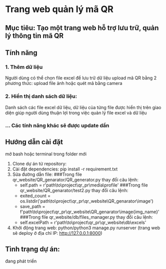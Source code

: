 # Trang web quản lý mã QR
## Mục tiêu: Tạo một trang web hỗ trợ lưu trữ, quản lý thông tin mã QR

## Tính năng
### 1. Thêm dữ liệu
Người dùng có thể chọn file excel để lưu trữ dữ liệu upload mã QR bằng 2 phương thức: upload file ảnh hoặc quét mã bằng camera
### 2. Hiển thị danh sách dữ liệu:
Danh sách các file excel dữ liệu, dữ liệu của từng file được hiển thị trên giao diện giúp người dùng thuận lợi trong việc quản lý file excel và dữ liệu
### ... Các tính năng khác sẽ được update dần

## Hướng dẫn cài đặt
mở bash hoặc terminal trong folder mới
1. Clone dự án từ repository:
2. Cài đặt dependencies: pip install -r requirement.txt
3. Sửa đường dẫn file:
   ###Trong file qr_website/QR_genarator/QR_generator.py thay đổi câu lệnh:
      - self.path = r'path\to\project\qr_pr\media\profile'
   ###Trong file qr_website/QR_genarator/test2.py thay đổi câu lệnh:
      - exited_count = os.listdir('path\to\project\qr_pr\qr_website\QR_genarator\image')
      - save_path = f'path\to\project\qr_pr\qr_website\QR_genarator\image\{img_name}'
   ###Trong file qr_website/db/files_manager.py thay đổi câu lệnh:
      - self.excelPath = r'path\to\project\qr_pr\qr_website\db\excels'
5. Khởi động trang web: python/python3 manage.py runserver (trang web sẽ deploy ở địa chỉ IP: http://127.0.0.1:8000)

## Tình trạng dự án:
đang phát triển



